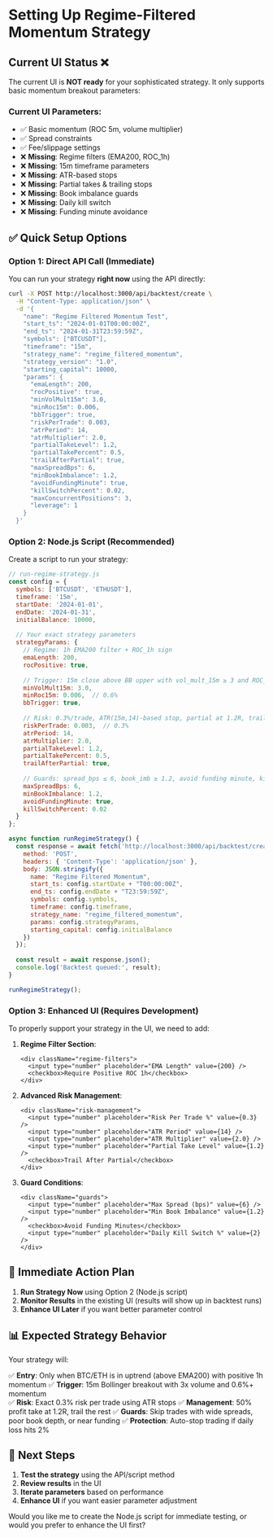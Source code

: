 # Setting Up Regime-Filtered Momentum Strategy

## Current UI Status ❌

The current UI is **NOT ready** for your sophisticated strategy. It only supports basic momentum breakout parameters:

### Current UI Parameters:
- ✅ Basic momentum (ROC 5m, volume multiplier) 
- ✅ Spread constraints
- ✅ Fee/slippage settings
- ❌ **Missing**: Regime filters (EMA200, ROC_1h)
- ❌ **Missing**: 15m timeframe parameters
- ❌ **Missing**: ATR-based stops
- ❌ **Missing**: Partial takes & trailing stops
- ❌ **Missing**: Book imbalance guards
- ❌ **Missing**: Daily kill switch
- ❌ **Missing**: Funding minute avoidance

## ✅ **Quick Setup Options**

### Option 1: Direct API Call (Immediate)
You can run your strategy **right now** using the API directly:

```bash
curl -X POST http://localhost:3000/api/backtest/create \
  -H "Content-Type: application/json" \
  -d '{
    "name": "Regime Filtered Momentum Test",
    "start_ts": "2024-01-01T00:00:00Z",
    "end_ts": "2024-01-31T23:59:59Z",
    "symbols": ["BTCUSDT"],
    "timeframe": "15m",
    "strategy_name": "regime_filtered_momentum",
    "strategy_version": "1.0",
    "starting_capital": 10000,
    "params": {
      "emaLength": 200,
      "rocPositive": true,
      "minVolMult15m": 3.0,
      "minRoc15m": 0.006,
      "bbTrigger": true,
      "riskPerTrade": 0.003,
      "atrPeriod": 14,
      "atrMultiplier": 2.0,
      "partialTakeLevel": 1.2,
      "partialTakePercent": 0.5,
      "trailAfterPartial": true,
      "maxSpreadBps": 6,
      "minBookImbalance": 1.2,
      "avoidFundingMinute": true,
      "killSwitchPercent": 0.02,
      "maxConcurrentPositions": 3,
      "leverage": 1
    }
  }'
```

### Option 2: Node.js Script (Recommended)
Create a script to run your strategy:

```javascript
// run-regime-strategy.js
const config = {
  symbols: ['BTCUSDT', 'ETHUSDT'],
  timeframe: '15m',
  startDate: '2024-01-01',
  endDate: '2024-01-31',
  initialBalance: 10000,
  
  // Your exact strategy parameters
  strategyParams: {
    // Regime: 1h EMA200 filter + ROC_1h sign
    emaLength: 200,
    rocPositive: true,
    
    // Trigger: 15m close above BB upper with vol_mult_15m ≥ 3 and ROC_15m ≥ 0.6%
    minVolMult15m: 3.0,
    minRoc15m: 0.006,  // 0.6%
    bbTrigger: true,
    
    // Risk: 0.3%/trade, ATR(15m,14)-based stop, partial at 1.2R, trail rest
    riskPerTrade: 0.003,  // 0.3%
    atrPeriod: 14,
    atrMultiplier: 2.0,
    partialTakeLevel: 1.2,
    partialTakePercent: 0.5,
    trailAfterPartial: true,
    
    // Guards: spread_bps ≤ 6, book_imb ≥ 1.2, avoid funding minute, kill switch on −2% day
    maxSpreadBps: 6,
    minBookImbalance: 1.2,
    avoidFundingMinute: true,
    killSwitchPercent: 0.02
  }
};

async function runRegimeStrategy() {
  const response = await fetch('http://localhost:3000/api/backtest/create', {
    method: 'POST',
    headers: { 'Content-Type': 'application/json' },
    body: JSON.stringify({
      name: "Regime Filtered Momentum",
      start_ts: config.startDate + "T00:00:00Z",
      end_ts: config.endDate + "T23:59:59Z",
      symbols: config.symbols,
      timeframe: config.timeframe,
      strategy_name: "regime_filtered_momentum",
      params: config.strategyParams,
      starting_capital: config.initialBalance
    })
  });
  
  const result = await response.json();
  console.log('Backtest queued:', result);
}

runRegimeStrategy();
```

### Option 3: Enhanced UI (Requires Development)
To properly support your strategy in the UI, we need to add:

1. **Regime Filter Section**:
   ```tsx
   <div className="regime-filters">
     <input type="number" placeholder="EMA Length" value={200} />
     <checkbox>Require Positive ROC 1h</checkbox>
   </div>
   ```

2. **Advanced Risk Management**:
   ```tsx
   <div className="risk-management">
     <input type="number" placeholder="Risk Per Trade %" value={0.3} />
     <input type="number" placeholder="ATR Period" value={14} />
     <input type="number" placeholder="ATR Multiplier" value={2.0} />
     <input type="number" placeholder="Partial Take Level" value={1.2} />
     <checkbox>Trail After Partial</checkbox>
   </div>
   ```

3. **Guard Conditions**:
   ```tsx
   <div className="guards">
     <input type="number" placeholder="Max Spread (bps)" value={6} />
     <input type="number" placeholder="Min Book Imbalance" value={1.2} />
     <checkbox>Avoid Funding Minutes</checkbox>
     <input type="number" placeholder="Daily Kill Switch %" value={2} />
   </div>
   ```

## 🚀 **Immediate Action Plan**

1. **Run Strategy Now** using Option 2 (Node.js script)
2. **Monitor Results** in the existing UI (results will show up in backtest runs)
3. **Enhance UI Later** if you want better parameter control

## 📊 **Expected Strategy Behavior**

Your strategy will:

✅ **Entry**: Only when BTC/ETH is in uptrend (above EMA200) with positive 1h momentum
✅ **Trigger**: 15m Bollinger breakout with 3x volume and 0.6%+ momentum  
✅ **Risk**: Exact 0.3% risk per trade using ATR stops
✅ **Management**: 50% profit take at 1.2R, trail the rest
✅ **Guards**: Skip trades with wide spreads, poor book depth, or near funding
✅ **Protection**: Auto-stop trading if daily loss hits 2%

## 🎯 **Next Steps**

1. **Test the strategy** using the API/script method
2. **Review results** in the UI 
3. **Iterate parameters** based on performance
4. **Enhance UI** if you want easier parameter adjustment

Would you like me to create the Node.js script for immediate testing, or would you prefer to enhance the UI first?